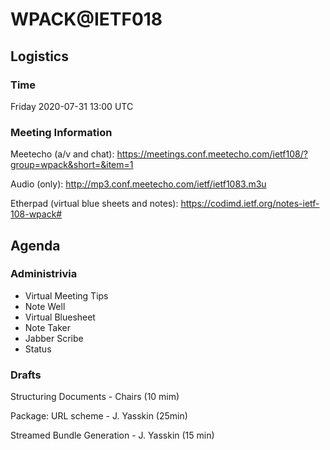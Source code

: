 # WPACK@IETF018

## Logistics

### Time

Friday 2020-07-31 13:00 UTC 

### Meeting Information

Meetecho (a/v and chat):
https://meetings.conf.meetecho.com/ietf108/?group=wpack&short=&item=1

Audio (only):
http://mp3.conf.meetecho.com/ietf/ietf1083.m3u

Etherpad (virtual blue sheets and notes):
https://codimd.ietf.org/notes-ietf-108-wpack#

## Agenda

### Administrivia

- Virtual Meeting Tips
- Note Well
- Virtual Bluesheet
- Note Taker
- Jabber Scribe
- Status

### Drafts

Structuring Documents - Chairs (10 mim)

Package: URL scheme - J. Yasskin (25min)

Streamed Bundle Generation - J. Yasskin (15 min)
